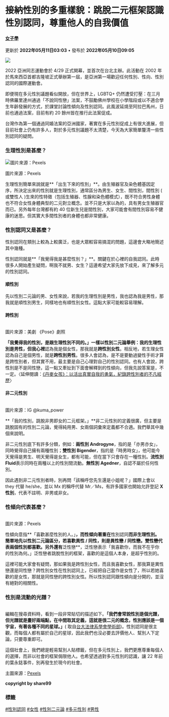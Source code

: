 # 接納性別的多重樣貌：跳脫二元框架認識性別認同，尊重他人的自我價值

#### [女子學](https://today-obs.line-scdn.net/0hVezVCheFCUpHLx1RH1t2HX95BTt0SRNDZRtGezYnU3lsA0YVch1aKWonUmY6TEoaZ0lOeWB8B3pjHBtPcw/w644)

更新於 **2022年05月11日03:03** • 發布於 **2022年05月10日09:05**

![](https://today-obs.line-scdn.net/0hVezVCheFCUpHLx1RH1t2HX95BTt0SRNDZRtGezYnU3lsA0YVch1aKWonUmY6TEoaZ0lOeWB8B3pjHBtPcw/w644)

2022 亞洲同志運動會於 4/29 正式開幕，並首次在台北主辦。此活動在 2002 年於馬來西亞首都吉隆坡正式舉辦第一屆，是亞洲第一場歡迎任何性別、性向、性別認同的國際運動會。

即便現在多元性別議題看似開放，但在世界上，LGBTQ+ 仍然遭受打壓：在三月時佛羅里達州通過「不說同性戀」法案，不鼓勵佛州學校在小學階段或以不適合學生年齡發展的方式，於課堂討論性傾向及性別認同。此風波延燒至阿拉巴馬州，日前也通過法案，目前有約 20 餘州皆在推行此法案促成。

台灣作為第一個通過同婚法案的亞洲國家，著實在多元性別促成上有很大進展，但目前社會上仍有許多人，對於多元性別議題不太清楚，今天為大家簡單釐清一些性別認同的疑問。

### **生理性別是甚麼？**

![圖片來源：Pexels](https://today-obs.line-scdn.net/0hFQgWt-NIGX5aLg1lAlpmKWJ4FQ9pSAN3eE9VSygrQE11Alh_MUlKHXx7R1IkTg4oehsFHXp8FRl0GFgsZg/w644)

圖片來源：Pexels

生理性別簡單來說就是**「出生下來的性別」**。由生殖器官及染色體基因定序，所決定出來的性別就是生理性別，通常區分為男生、女生、間性別，間性別 ( 或雙性人 )生來的性特徵（包括生殖器、性腺和染色體模式），既不符合男性身體也不符合女性身體典型的二元對立概念。並不只是大家以為的，具有男女生殖器官而已。另外每年台灣都有約 40 位新生兒是間性別，大家可能會有間性別容易不健康的迷思。但其實大多間性別者的身體也都非常健康。

### **性別認同又是甚麼？**

性別認同在類別上較為上較廣泛，也是大眾較容易搞混的問題，這邊會大略地簡述其中幾種。

性別認同就是**「我覺得我是甚麼性別？」**。關鍵在於心裡的自我認同。此時很多人開始產生疑問，啊我不就男、女生？這邊希望大家先放下成見，來了解多元的性別認同。

#### **順性別**

先以性別二元論的男、女性來說，若我的生理性別是男性，我也認為我是男性，那我就是順性別男生，同樣地也有順性別女性。這點大家可能較容易理解。

#### **跨性別**

![圖片來源：美劇 《Pose》劇照](data:image/gif;base64,R0lGODlhAQABAIAAAAAAAP///yH5BAEAAAAALAAAAAABAAEAAAIBRAA7)

圖片來源：美劇 《Pose》劇照

**「我覺得我的性別，是跟生理性別不同的。」**一樣以性別二元論舉例：我的生理性別是男性，但我**心裡**認為我是個女性，那我就是**跨性別女性**。相反地，若生理女性認為自己是個男性，就是**跨性別男性**。很多人會認為，是不是要動過變性手術才算是跨性別者，但其實不用，最主要是自己心理對自己的性別認同。也有人會說，跨性別是不是同性戀，這一點又牽扯到下面會解釋到的性傾向，但我先說答案是，不一定。〈延伸閱讀：[《丹麥女孩》：以活出真實自我的勇氣，紀錄跨性別者的不凡經歷](https://share99.com/danish-girl)〉

#### **非二元性別**

![圖片來源：IG @kuma_power](data:image/gif;base64,R0lGODlhAQABAIAAAAAAAP///yH5BAEAAAAALAAAAAABAAEAAAIBRAA7)

圖片來源：IG @kuma_power

**「我的性別，跳脫非男即女的二元框架。」**非二元性別的定義很廣，但主要是跳脫固有的性別二元論，覺得純用男、女兩個詞彙來定義都不合適。我們舉其中幾個來說明。

非二元性別底下有許多分類，例如：**兩性別 Androgyne**，指的是「亦男亦女」，同時覺得自己擁有兩種性別；**雙性別 Bigender**，指的是「時男時女」，他可能今天覺得是男生、明天覺得是女生，都有可能，但在當下只會存在一種性別。**流性別 Fluid**表示同時在兩種以上的性別間流動。**無性別 Agedner**，自認不屬於任何性別。

因此遇到非二元性別者時，別再問「該稱呼您先生還是小姐呢？」國際上會以 they 代替 he/she，並以 Mx 的稱呼代替 Mr／Ms，有許多國家也開始允許登記 **X 性別**，代表不註明、非男或非女。

### **性傾向代表甚麼？**

![圖片來源：Pexels](data:image/gif;base64,R0lGODlhAQABAIAAAAAAAP///yH5BAEAAAAALAAAAAABAAEAAAIBRAA7)

圖片來源：Pexels

性傾向意指**「喜歡甚麼性別的人。」**，而性傾向著重在**性別認同**而非生理性別。簡單地先以性別二元論區分，若喜歡異性 / 同性，則是異性戀 / 同性戀。**雙性戀**代表兩個性別都喜歡。另外還有**泛性戀**，泛性戀表示「我喜歡你，而我不在乎你的性別為何。」泛性戀者跳脫性別的框架，喜歡的是這個人本身，是超乎性別的。

這裡可能大家會有疑問，那如果我是跨性別女性，而且我喜歡女性，那我算是異性戀還是同性戀？跨性別女性在性別認同上，已經把自己當作是女性了，所以若她喜歡的是女性，那就是同性戀的跨性別女性。所以性別認同跟性傾向是分開的，並沒有絕對的相關性。

### **性別是流動的光譜？**

![](data:image/gif;base64,R0lGODlhAQABAIAAAAAAAP///yH5BAEAAAAALAAAAAABAAEAAAIBRAA7)

編輯在搜尋資料時，看到一段非常貼切的描述如下。**「我們會常說性別是個光譜，但光譜就是畫好兩端點，在中間取其定義，這就是很二元的概念，性別應該是一個宇宙，有著各種不同的星球。」**( 取自[台大法律系學會學術部](https://medium.com/@ntulawazaleafestival?source=post_page-----ad12b185efa2--------------------------------))。性別認同是很主觀，而每個人都有屬於自己的星球，因此我們也沒必要去評價他人、幫別人下定論，只要尊重即可。

這個社會上，我們總是輕易幫別人貼標籤，但在多元性別上，我們更應尊重每個人的選擇，而非以社會的框架侷限他人。也希望透過對多元性別的認識，讓 22 年前的葉永鋕事件，別再發生於現今的社會。

主圖來源：[Pexels](https://www.pexels.com/zh-tw/photo/1280638/)

**copyright by share99**

### 標籤
[#性別認同](https://today.line.me/tw/v2/tag/aOvbq2?tag=%E6%80%A7%E5%88%A5%E8%AA%8D%E5%90%8C) 
[#女性](https://today.line.me/tw/v2/tag/wjD0kv?tag=%E5%A5%B3%E6%80%A7) 
[#性別二元論](https://today.line.me/tw/v2/tag/rDQP10?tag=%E6%80%A7%E5%88%A5%E4%BA%8C%E5%85%83%E8%AB%96) 
[#多元性別](https://today.line.me/tw/v2/tag/yQBgnE?tag=%E5%A4%9A%E5%85%83%E6%80%A7%E5%88%A5) 
[#男性](https://today.line.me/tw/v2/tag/XvJlN8?tag=%E7%94%B7%E6%80%A7)
<!-- tcd_original_link https://today.line.me/tw/v2/article/LXGrq9z -->
